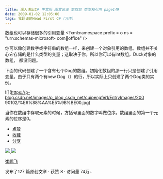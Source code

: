 ```yaml
---
title: 深入浅出C# 中文版 图文皆译 第四章 类型和引用 page149
date: 2009-01-02 12:05:00
tags: 我翻译的Head First C#（习作）
---
```

数组也可以存储很多的引用变量  <?xml:namespace prefix = o ns = "urn:schemas-microsoft-
com:office:office" />

你可以像创建数字或字符串的数组一样，来创建一个对象引用的数组。数组并不关心它存储的是什么类型的变量；这取决于你。所以你可以有int数组，Duck对象的数组，
都没问题。

下面的代码创建了一个含有七个Dog的数组。初始化数组的那一行只是创建了引用变量。由于只有两个有new Dog（）的行，所以实际上只创建了两个Dog类的实例。

![](https://p-blog.csdn.net/images/p_blog_csdn_net/cuipengfei1/EntryImages/200
90102/%E6%88%AA%E5%9B%BE00.jpg)

当你在数组中存取元素的时候，方括号里面的数字叫做位序。数组里面的第一个元素的位序是0。

  * [ 点赞  ](javascript:;)
  * [ 收藏  ](javascript:;)
  * [ 分享 ](javascript:;)

[ ![](https://profile.csdnimg.cn/5/2/5/3_cuipengfei1)
![](https://g.csdnimg.cn/static/user-reg-year/1x/11.png)
](https://blog.csdn.net/cuipengfei1)

[ 崔鹏飞 ](https://blog.csdn.net/cuipengfei1)

发布了127 篇原创文章  ·  获赞 8  ·  访问量 74万+

